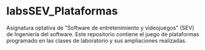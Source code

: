 # labsSEV_Plataformas
Asignatura optativa de "Software de entretenimiento y videojuegos" (SEV) de Ingeniería del software. Este repositorio contiene el juego de plataformas programado en las clases de laboratorio y sus ampliaciones realizadas.
